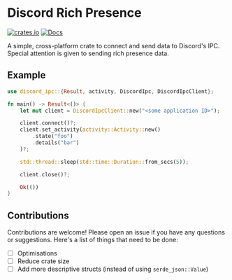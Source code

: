 # Discord Rich Presence
[![crates.io](https://img.shields.io/crates/v/discord-ipc-rp.svg)](https://crates.io/crates/discord-ipc-rp)
[![Docs](https://docs.rs/discord-ipc-rp/badge.svg)](https://docs.rs/discord-ipc-rp/)

A simple, cross-platform crate to connect and send data to Discord's IPC. Special attention is given to sending rich presence data.

## Example
```rust
use discord_ipc::{Result, activity, DiscordIpc, DiscordIpcClient};

fn main() -> Result<()> {
    let mut client = DiscordIpcClient::new("<some application ID>");

    client.connect()?;
    client.set_activity(activity::Activity::new()
        .state("foo")
        .details("bar")
    )?;

    std::thread::sleep(std::time::Duration::from_secs(5));

    client.close()?;

    Ok(())
}
```

## Contributions

Contributions are welcome! Please open an issue if you have any questions or suggestions. Here's a list of things that need to be done:
- [ ] Optimisations
- [ ] Reduce crate size
- [ ] Add more descriptive structs (instead of using `serde_json::Value`)
